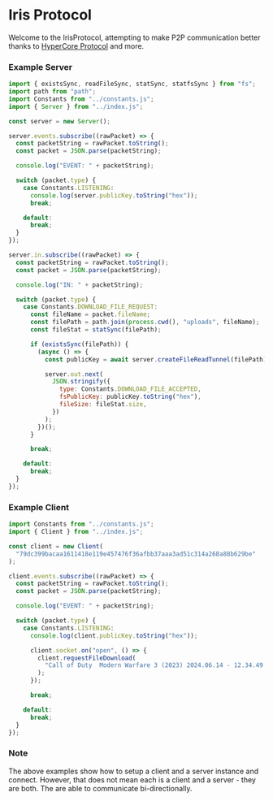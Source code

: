 # Iris Protocol

Welcome to the IrisProtocol, attempting to make P2P communication better thanks to [HyperCore Protocol](https://holepunch.to) and more.

### Example Server

```js
import { existsSync, readFileSync, statSync, statfsSync } from "fs";
import path from "path";
import Constants from "../constants.js";
import { Server } from "../index.js";

const server = new Server();

server.events.subscribe((rawPacket) => {
  const packetString = rawPacket.toString();
  const packet = JSON.parse(packetString);

  console.log("EVENT: " + packetString);

  switch (packet.type) {
    case Constants.LISTENING:
      console.log(server.publicKey.toString("hex"));
      break;

    default:
      break;
  }
});

server.in.subscribe((rawPacket) => {
  const packetString = rawPacket.toString();
  const packet = JSON.parse(packetString);

  console.log("IN: " + packetString);

  switch (packet.type) {
    case Constants.DOWNLOAD_FILE_REQUEST:
      const fileName = packet.fileName;
      const filePath = path.join(process.cwd(), "uploads", fileName);
      const fileStat = statSync(filePath);

      if (existsSync(filePath)) {
        (async () => {
          const publicKey = await server.createFileReadTunnel(filePath);

          server.out.next(
            JSON.stringify({
              type: Constants.DOWNLOAD_FILE_ACCEPTED,
              fsPublicKey: publicKey.toString("hex"),
              fileSize: fileStat.size,
            })
          );
        })();
      }

      break;

    default:
      break;
  }
});
```

### Example Client

```js
import Constants from "../constants.js";
import { Client } from "../index.js";

const client = new Client(
  "79dc399bacaa1611418e119e457476f36afbb37aaa3ad51c314a268a88b629be"
);

client.events.subscribe((rawPacket) => {
  const packetString = rawPacket.toString();
  const packet = JSON.parse(packetString);

  console.log("EVENT: " + packetString);

  switch (packet.type) {
    case Constants.LISTENING:
      console.log(client.publicKey.toString("hex"));

      client.socket.on("open", () => {
        client.requestFileDownload(
          "Call of Duty  Modern Warfare 3 (2023) 2024.06.14 - 12.34.49.05.DVR.mp4"
        );
      });

      break;

    default:
      break;
  }
});
```

### Note

The above examples show how to setup a client and a server instance and connect. However, that does not mean each is a client and a server - they are both. The are able to communicate bi-directionally.
